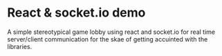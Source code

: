 # React & socket.io demo

A simple stereotypical game lobby using react and socket.io for real time server/client communication for the skae of getting accuinted with the libraries.
